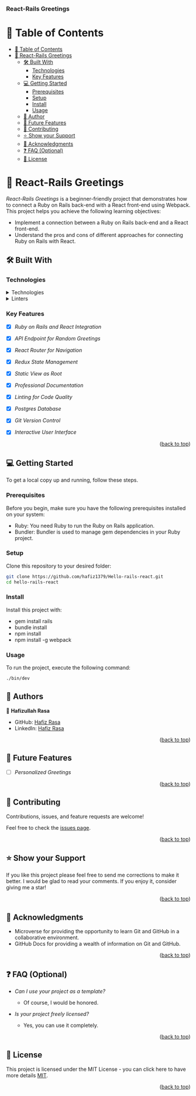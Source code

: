 <a name="readme-top"></a>

  <h3><b>React-Rails Greetings</b></h3>

</div>

# 📗 Table of Contents

- [📗 Table of Contents](#-table-of-contents)
- [📖 React-Rails Greetings](#-react-rails-greetings-)
  - [🛠 Built With](#-built-with)
    - [Technologies](#technologies)
    - [Key Features](#key-features)
  - [💻 Getting Started](#-getting-started)
    - [Prerequisites](#prerequisites)
    - [Setup](#setup)
    - [Install](#install)
    - [Usage](#usage)
  - [👥 Author](#-author)
  - [🔭 Future Features](#-future-features)
  - [🤝 Contributing](#-contributing)
  - [⭐️ Show your Support](#️-show-your-support)
  - [🙏 Acknowledgments](#-acknowledgments)
  - [❓ FAQ (Optional)](#-faq-optional)
  - [📝 License](#-license)

<!-- PROJECT DESCRIPTION -->

# 📖 React-Rails Greetings <a name="about-project"></a>

*React-Rails Greetings* is a beginner-friendly project that demonstrates how to connect a Ruby on Rails back-end with a React front-end using Webpack. This project helps you achieve the following learning objectives:

- Implement a connection between a Ruby on Rails back-end and a React front-end.
- Understand the pros and cons of different approaches for connecting Ruby on Rails with React.

## 🛠 Built With <a name="built-with"></a>

### Technologies <a name="technologies"></a>

<details>
  <summary>Technologies</summary>
  <ul>
    <li><a href="https://rubyonrails.org/">Ruby on Rails</a></li>
    <li><a href="https://reactjs.org/">React</a></li>
    <li><a href="https://webpack.js.org/">Webpack</a></li>
    <li><a href="https://redux.js.org/">Redux</a></li>
  </ul>
</details>
<details>
<summary>Linters</summary>
  <ul>
    <li>Rubocop</li>
    <li>Style lint</li>
  </ul>
</details>


### Key Features <a name="key-features"></a>

- [x] *Ruby on Rails and React Integration*
- [x] *API Endpoint for Random Greetings*
- [x] *React Router for Navigation*
- [x] *Redux State Management*
- [x] *Static View as Root*
- [x] *Professional Documentation*
- [x] *Linting for Code Quality*
- [x] *Postgres Database*
- [x] *Git Version Control*
- [x] *Interactive User Interface*


<p align="right">(<a href="#readme-top">back to top</a>)</p>


## 💻 Getting Started <a name="getting-started"></a>

To get a local copy up and running, follow these steps.

### Prerequisites

Before you begin, make sure you have the following prerequisites installed on your system:

- Ruby: You need Ruby to run the Ruby on Rails application.
- Bundler: Bundler is used to manage gem dependencies in your Ruby project.

### Setup

Clone this repository to your desired folder:

```sh
git clone https://github.com/hafiz1379/Hello-rails-react.git
cd hello-rails-react
```

### Install

Install this project with:

- gem install rails
- bundle install
- npm install
- npm install -g webpack

### Usage

To run the project, execute the following command:

```sh
./bin/dev
```

## 👥 Authors <a name="author"></a>

👤 **Hafizullah Rasa**
- GitHub: [Hafiz Rasa](https://https://github.com/hafiz1379)
- LinkedIn: [Hafiz Rasa](https://www.linkedin.com/in/hafiz1379)

<p align="right">(<a href="#readme-top">back to top</a>)</p>


## 🔭 Future Features <a name="future-features"></a>

- [ ] *Personalized Greetings*


<p align="right">(<a href="#readme-top">back to top</a>)</p>

## 🤝 Contributing <a name="contributing"></a>

Contributions, issues, and feature requests are welcome!

Feel free to check the [issues page](https://github.com/hafiz1379/Hello-rails-react/issues).

<p align="right">(<a href="#readme-top">back to top</a>)</p>


## ⭐️ Show your Support <a name="support"></a>

If you like this project please feel free to send me corrections to make it better. I would be glad to read your comments. If you enjoy it, consider giving me a star!

<p align="right">(<a href="#readme-top">back to top</a>)</p>

## 🙏 Acknowledgments <a name="acknowledgements"></a>

 - Microverse for providing the opportunity to learn Git and GitHub in a collaborative environment.
 - GitHub Docs for providing a wealth of information on Git and GitHub.

<p align="right">(<a href="#readme-top">back to top</a>)</p>

## ❓ FAQ (Optional) <a name="faq"></a>


- *Can I use your project as a template?*

  - Of course, I would be honored.

- *Is your project freely licensed?*

  - Yes, you can use it completely.

<p align="right">(<a href="#readme-top">back to top</a>)</p>


## 📝 License <a name="license"></a>

This project is licensed under the MIT License - you can click here to have more details [MIT](https://github.com/hafiz1379/Hello-rails-react/blob/feature/setup-hello-rails-react/LICENSE).

<p align="right">(<a href="#readme-top">back to top</a>)</p>